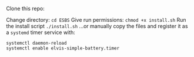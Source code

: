 Clone this repo:

Change directory:
`cd ESBS`
Give run permissions:
`chmod +x install.sh`
Run the install script
`./install.sh`
...or manually copy the files and register it as a `systemd` timer service with:
```
systemctl daemon-reload
systemctl enable elvis-simple-battery.timer
```